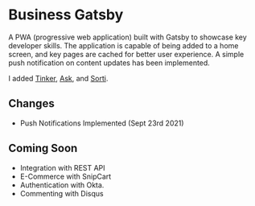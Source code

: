 # Business Gatsby 

A PWA (progressive web application) built with Gatsby to showcase key developer skills. The application is capable of being added to a home screen, and key pages are cached for better user experience. A simple push notification on content updates has been implemented. 

I added [Tinker](https://github.com/jvkrakowski/Tinker), [Ask](https://github.com/jvkrakowski/Ask), and [Sorti](https://github.com/jvkrakowski/Sorti). 

## Changes 

- Push Notifications Implemented (Sept 23rd 2021)

## Coming Soon

- Integration with REST API
- E-Commerce with SnipCart
- Authentication with Okta.
- Commenting with Disqus
